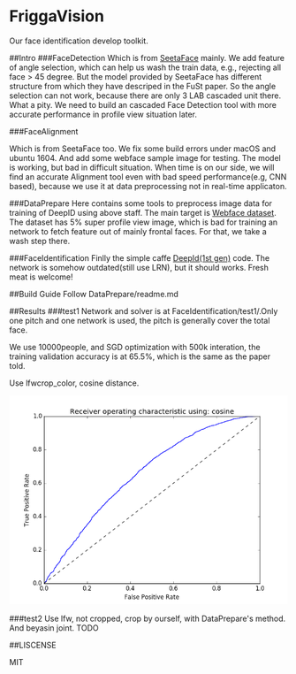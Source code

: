# FriggaVision
Our face identification develop toolkit.

##Intro
###FaceDetection 
Which is from [SeetaFace](https://github.com/seetaface/SeetaFaceEngine) mainly. We add feature of angle selection, which can help us wash the train data, e.g., rejecting all face > 45 degree. But the model provided by SeetaFace has different structure from which they have descriped in the FuSt paper. So the angle selection can not work, because there are only 3 LAB cascaded unit there. What a pity. We need to build an cascaded Face Detection tool  with more accurate performance in profile view situation later.

###FaceAlignment

Which is from SeetaFace too. We fix some build errors under macOS and ubuntu 1604. And add some webface sample image for testing. The model is working, but bad in difficult situation. When time is on our side, we will find an accurate Alignment tool even with bad speed performance(e.g, CNN based), because we use it at data preprocessing not in real-time applicaton.

###DataPrepare
Here contains some tools  to preprocess image data for training of DeepID using above staff. The main target is [Webface dataset](http://www.cbsr.ia.ac.cn/english/CASIA-WebFace-Database.html). The dataset has 5% super profile view image, which is bad for training an network to fetch feature out of mainly frontal faces. For that, we take a wash step there.

###FaceIdentification
Finlly the simple caffe [DeepId(1st gen)](http://mmlab.ie.cuhk.edu.hk/pdf/YiSun_CVPR14.pdf) code. The network is somehow outdated(still use LRN), but it should works. Fresh meat is welcome!

##Build Guide
Follow DataPrepare/readme.md

##Results
###test1
Network and solver is at FaceIdentification/test1/.Only one pitch and one network is used, the pitch is generally cover the total face. 

We use 10000people, and SGD optimization with 500k interation, the training validation accuracy is at 65.5%, which is the same as the paper told.

Use lfwcrop_color, cosine distance.

![test1](FaceIdentification/test1_roc_crop_lfw_cosine.png)

###test2
Use lfw, not cropped, crop by ourself, with DataPrepare's method. And beyasin joint.
TODO

##LISCENSE

MIT
